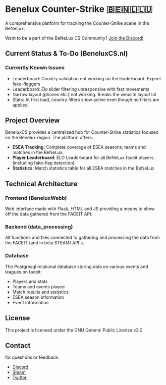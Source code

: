 # Benelux Counter-Strike 🇧🇪🇳🇱🇱🇺
A comprehensive platform for tracking the Counter-Strike scene in the BeNeLux.

Want to be a part of the BeNeLux CS Community? [Join the Discord!](https://discord.gg/9xzsGTGhjm)

## Current Status & To-Do (BeneluxCS.nl)
### Currently Known Issues
- Leaderboard: Country validation not working on the leaderboard. Expect fake-flaggers
- Leaderboard: Elo slider filtering unresponsive with fast movements
- Narrow layout (phones etc.) not working. Breaks the website layout lol
- Stats: At first load, country filters show active even though no filters are applied.

## Project Overview
BeneluxCS provides a centralized hub for Counter-Strike statistics focused on the Benelux region. The platform offers:
- **ESEA Tracking**: Complete coverage of ESEA seasons, teams and matches in the BeNeLux.
- **Player Leaderboard**: ELO Leaderboard for all BeNeLux faceit players. (including fake-flag detection)
- **Statistics**: Match statistics table for all ESEA matches in the BeNeLux

## Technical Architecture
### Frontend (BeneluxWebb)
Web interface made with Flask, HTML and JS providing a means to show off the data gathered from the FACEIT API.

### Backend (data_processing)
All functions and files connected to gathering and processing the data from the FACEIT (and in beta STEAM) API's.

### Database
The Postgresql relational database storing data on various events and leagues on faceit:
- Players and stats
- Teams and events played
- Match results and statistics
- ESEA season information
- Event information

## License
This project is licensed under the GNU General Public License v3.0

## Contact
for questions or feedback:
- [Discord](https://discordapp.com/users/228206535405207552)
- [Steam](https://steamcommunity.com/id/Fowlz1/)
- [Twitter](https://steamcommunity.com/id/Fowlz1/)
